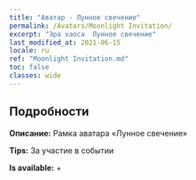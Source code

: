 ```yaml
---
title: "Аватар - Лунное свечение"
permalink: /Avatars/Moonlight Invitation/
excerpt: "Эра хаоса  Лунное свечение"
last_modified_at: 2021-06-15
locale: ru
ref: "Moonlight Invitation.md"
toc: false
classes: wide
---
```

## Подробности

 **Описание:** Рамка аватара «Лунное свечение» 

 **Tips:** За участие в событии 

 **Is available:**  + 

